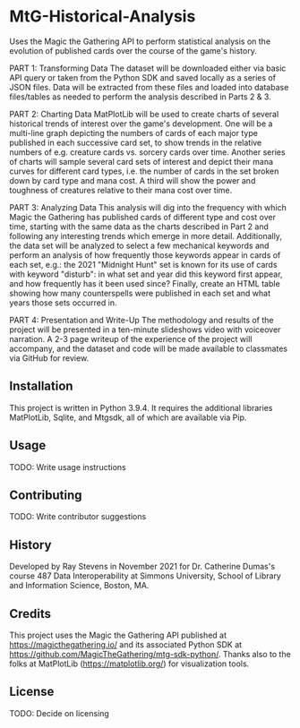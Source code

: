 # MtG-Historical-Analysis
 Uses the Magic the Gathering API to perform statistical analysis on the evolution of published cards over the course of the game's history.

 PART 1: Transforming Data
 The dataset will be downloaded either via basic API query or taken from the Python SDK and saved locally as a series of JSON files. Data will be extracted from these files and loaded into database files/tables as needed to perform the analysis described in Parts 2 & 3.

 PART 2: Charting Data
 MatPlotLib will be used to create charts of several historical trends of interest over the game's development. One will be a multi-line graph depicting the numbers of cards of each major type published in each successive card set, to show trends in the relative numbers of e.g. creature cards vs. sorcery cards over time. Another series of charts will sample several card sets of interest and depict their mana curves for different card types, i.e. the number of cards in the set broken down by card type and mana cost. A third will show  the power and toughness of creatures relative to their mana cost over time.

 PART 3: Analyzing Data
 This analysis will dig into the frequency with which Magic the Gathering has published cards of different type and cost over time, starting with the same data as the charts described in Part 2 and following any interesting trends which emerge in more detail. Additionally, the data set will be analyzed to select a few mechanical keywords and perform an analysis of how frequently those keywords appear in cards of each set, e.g.: the 2021 "Midnight Hunt" set is known for its use of cards with keyword "disturb": in what set and year did this keyword first appear, and how frequently has it been used since? Finally, create an HTML table showing how many counterspells were published in each set and what years those sets occurred in.

 PART 4: Presentation and Write-Up
 The methodology and results of the project will be presented in a ten-minute slideshows video with voiceover narration. A 2-3 page writeup of the experience of the project will accompany, and the dataset and code will be made available to classmates via GitHub for review.

## Installation
 This project is written in Python 3.9.4. It requires the additional libraries MatPlotLib, Sqlite, and Mtgsdk, all of which are available via Pip.

## Usage
 TODO: Write usage instructions

## Contributing
 TODO: Write contributor suggestions

## History
 Developed by Ray Stevens in November 2021 for Dr. Catherine Dumas's course 487 Data Interoperability at Simmons University, School of Library and Information Science, Boston, MA.

## Credits
 This project uses the Magic the Gathering API published at https://magicthegathering.io/ and its associated Python SDK at https://github.com/MagicTheGathering/mtg-sdk-python/. Thanks also to the folks at MatPlotLib (https://matplotlib.org/) for visualization tools.

## License
 TODO: Decide on licensing
